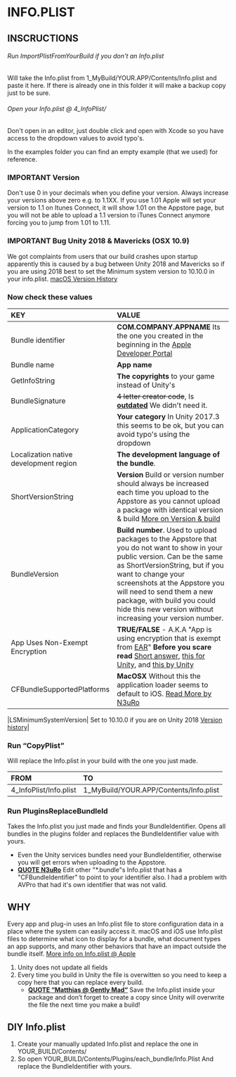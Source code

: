# INFO.PLIST

## INSCRUCTIONS
###### Run ImportPlistFromYourBuild if you don't an Info.plist
Will take the Info.plist from 1_MyBuild/YOUR.APP/Contents/Info.plist and paste it here. If there is already one in this folder it will make a backup copy just to be sure.

###### Open your Info.plist @ 4_InfoPlist/
Don't open in an editor, just double click and open with Xcode so you have access to the dropdown values to avoid typo's. 

In the examples folder you can find an empty example (that we used) for reference.

### IMPORTANT Version
Don't use 0 in your decimals when you define your version. Always increase your versions above zero e.g. to 1.1XX. If you use 1.01 Apple will set your version to 1.1 on Itunes Connect, it will show 1.01 on the Appstore page, but you will not be able to upload a 1.1 version to iTunes Connect anymore forcing you to jump from 1.01 to 1.11. 

### IMPORTANT Bug Unity 2018 & Mavericks (OSX 10.9)
We got complaints from users that our build crashes upon startup apparently this is caused by a bug between Unity 2018 and Mavericks so if you are using 2018 best to set the Minimum system version to 10.10.0 in your info.plist. [macOS Version History](https://en.wikipedia.org/wiki/MacOS_version_history)

### Now check these values

| KEY | VALUE |
|:--|:--|
|Bundle identifier|**COM.COMPANY.APPNAME** Its the one you created in the beginning in the [Apple Developer Portal](https://developer.apple.com/account/mac/certificate/development)  |
|Bundle name| **App name**|
|GetInfoString | **The copyrights** to your game instead of Unity's |
| BundleSignature | ~~4 letter creator code~~, Is [**outdated**](https://stackoverflow.com/a/1898662) We didn't need it. |
| ApplicationCategory | **Your category** In Unity 2017.3 this seems to be ok, but you can avoid typo's using the dropdown |
| Localization native development region | **The development language of the bundle**.|
|ShortVersionString | **Version** Build or version number should always be increased each time you upload to the Appstore as you cannot upload a package with identical version & build [More on Version & build](https://stackoverflow.com/a/19728342)|
|BundleVersion| **Build number**. Used to upload packages to the Appstore that you do not want to show in your public version. Can be the same as ShortVersionString, but if you want to change your screenshots at the Appstore you will need to send them a new package, with build you could hide this new version without increasing your version number.|
|App Uses Non-Exempt Encryption| **TRUE/FALSE** - A.K.A "App is using encryption that is exempt from [EAR](https://www.bis.doc.gov/index.php/encryption-and-export-administration-regulations-ear)" **Before you scare read** [Short answer](https://stackoverflow.com/a/46691541), [this for Unity](http://answers.unity.com/answers/669794/view.html), and [this by Unity](https://forum.unity.com/threads/us-export-compliance-encryption.389208/#post-2893835) |
|CFBundleSupportedPlatforms|**MacOSX** Without this the application loader seems to default to iOS. [Read More by N3uRo](https://forum.unity.com/threads/the-nightmare-of-submitting-to-app-store-steps-included-dec-2016.444107/)|

|LSMinimumSystemVersion| Set to 10.10.0 if you are on Unity 2018 [Version history](https://en.wikipedia.org/wiki/MacOS_version_history)|


### Run “CopyPlist” 
Will replace the Info.plist in your build with the one you just made.

| FROM | TO |
|:--|:--|
| 4_InfoPlist/Info.plist | 1_MyBuild/YOUR.APP/Contents/Info.plist |

 

### Run PluginsReplaceBundleId
Takes the Info.plist you just made and finds your BundleIdentifier. Opens all bundles in the plugins folder and replaces the BundleIdentifier value with yours. 

* Even the Unity services bundles need your BundleIdentifier, otherwise you will get errors when uploading to the Appstore.
* **[QUOTE N3uRo](https://forum.unity.com/threads/the-nightmare-of-submitting-to-app-store-steps-included-dec-2016.444107/)**
Edit other "*.bundle"s Info.plist that has a "CFBundleIdentifier" to point to your identifier also. I had a problem with AVPro that had it's own identifier that was not valid.

## WHY
Every app and plug-in uses an Info.plist file to store configuration data in a place where the system can easily access it. macOS and iOS use Info.plist files to determine what icon to display for a bundle, what document types an app supports, and many other behaviors that have an impact outside the bundle itself.
[More info on Info.plist @ Apple](https://developer.apple.com/library/archive/documentation/General/Reference/InfoPlistKeyReference/Introduction/Introduction.html)

1. Unity does not update all fields
2. Every time you build in Unity the file is overwitten so you need to keep a copy here that you can replace every build.
	- [**QUOTE “Matthias @ Gently Mad“**](https://gentlymad.org/blog/post/deliver-mac-store-unity)
Save the Info.plist inside your package and don’t forget to create a copy since Unity will overwrite the file the next time you make a build!

## DIY Info.plist
1. Create your manually updated Info.plist and replace the one in YOUR_BUILD/Contents/
2. So open YOUR_BUILD/Contents/Plugins/each_bundle/Info.Plist
And replace the BundleIdentifier with yours.
